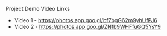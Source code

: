 Project Demo Video Links
- Video 1 - https://photos.app.goo.gl/bf7bgG62m9yhUfPJ6
- Video 2 - https://photos.app.goo.gl/ZNfb9WHFfuGQ5YsY9

